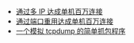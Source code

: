 
- [通过多 IP 达成单机百万连接](tests/network/test02)
- [通过端口重用达成单机百万连接](tests/network/test03)
- [一个模拟 tcpdump 的简单抓包程序](tests/network/test04)
